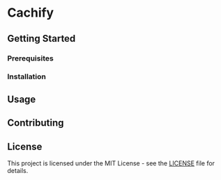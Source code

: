 # Cachify
## Getting Started
### Prerequisites
### Installation
## Usage
## Contributing
## License
This project is licensed under the MIT License - see the [LICENSE](LICENSE) file for details.
